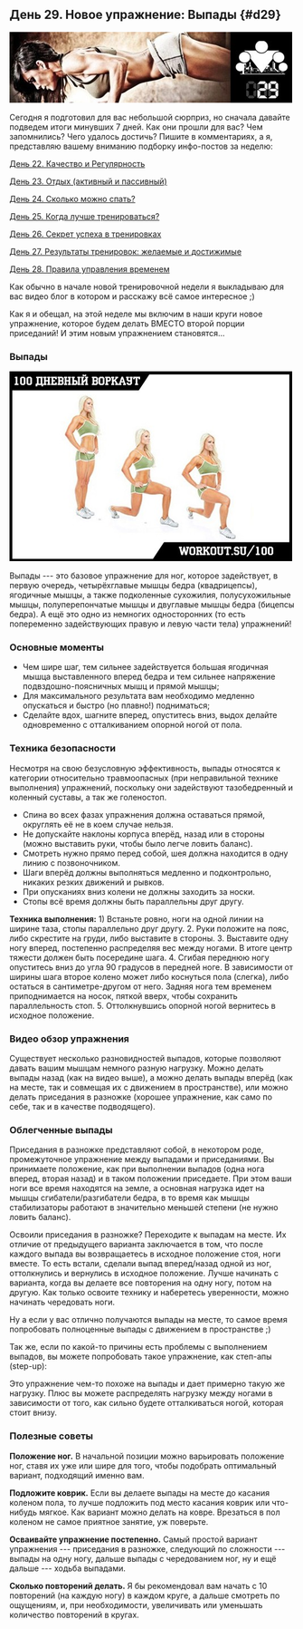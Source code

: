 ## День 29. Новое упражнение: Выпады {#d29}

![](src/img/29.jpg)

Сегодня я подготовил для вас небольшой сюрприз, но сначала давайте подведем итоги минувших 7 дней. Как они прошли для вас? Чем запомнились? Чего удалось достичь? Пишите в комментариях, а я, представляю вашему вниманию подборку инфо-постов за неделю: 

[День 22. Качество и Регулярность](#d22)

[День 23. Отдых (активный и пассивный)](#d23)

[День 24. Сколько можно спать?](#d24)

[День 25. Когда лучше тренироваться?](#d25)

[День 26. Секрет успеха в тренировках](#d26)

[День 27. Результаты тренировок: желаемые и достижимые](#d27)

[День 28. Правила управления временем](#d28)

Как обычно в начале новой тренировочной недели я выкладываю для вас видео блог в котором и расскажу всё самое интересное ;) 

Как я и обещал, на этой неделе мы включим в наши круги новое упражнение, которое будем делать ВМЕСТО второй порции приседаний! И этим новым упражнением становятся... 

### Выпады

![](src/img/29-1.jpg)

Выпады --- это базовое упражнение для ног, которое задействует, в первую очередь, четырёхглавые мышцы бедра (квадрицепсы), ягодичные мышцы, а также подколенные сухожилия, полусухожильные мышцы, полуперепончатые мышцы и двуглавые мышцы бедра (бицепсы бедра). А ещё это одно из немногих односторонних (то есть попеременно задействующих правую и левую части тела) упражнений! 

### Основные моменты

- Чем шире шаг, тем сильнее задействуется большая ягодичная мышца выставленного вперед бедра и тем сильнее напряжение подвздошно-поясничных мышц и прямой мышцы; 
- Для максимального результата вам необходимо медленно опускаться и быстро (но плавно!) подниматься; 
- Сделайте вдох, шагните вперед, опуститесь вниз, выдох делайте одновременно с отталкиванием опорной ногой от пола. 

### Техника безопасности

Несмотря на свою безусловную эффективность, выпады относятся к категории относительно травмоопасных (при неправильной технике выполнения) упражнений, поскольку они задействуют тазобедренный и коленный суставы, а так же голеностоп. 

- Спина во всех фазах упражнения должна оставаться прямой, округлять её не в коем случае нельзя. 
- Не допускайте наклоны корпуса вперёд, назад или в стороны (можно выставить руки, чтобы было легче ловить баланс). 
- Смотреть нужно прямо перед собой, шея должна находится в одну линию с позвоночником. 
- Шаги вперёд должны выполняться медленно и подконтрольно, никаких резких движений и рывков. 
- При опусканиях вниз колени не должны заходить за носки. 
- Стопы всё время должны быть параллельны друг другу. 

**Техника выполнения:** 1) Встаньте ровно, ноги на одной линии на ширине таза, стопы параллельно друг другу. 
2. Руки положите на пояс, либо скрестите на груди, либо выставите в стороны. 
3. Выставите одну ногу вперед, постепенно распределяя вес между ногами. В итоге центр тяжести должен быть посередине шага. 
4. Сгибая переднюю ногу опуститесь вниз до угла 90 градусов в передней ноге. В зависимости от ширины шага второе колено может либо коснуться пола (слегка), либо остаться в сантиметре-другом от него. Задняя нога тем временем приподнимается на носок, пяткой вверх, чтобы сохранить параллельность стоп. 
5. Оттолкнувшись опорной ногой вернитесь в исходное положение. 

### Видео обзор упражнения

Существует несколько разновидностей выпадов, которые позволяют давать вашим мышцам немного разную нагрузку. Можно делать выпады назад (как на видео выше), а можно делать выпады вперёд (как на месте, так и совмещая их с движением в пространстве), или можно делать приседания в разножке (хорошее упражнение, как само по себе, так и в качестве подводящего). 

### Облегченные выпады

Приседания в разножке представляют собой, в некотором роде, промежуточное упражнение между выпадами и приседаниями. Вы принимаете положение, как при выполнении выпадов (одна нога вперед, вторая назад) и в таком положении приседаете. При этом ваши ноги все время находятся на земле, а основная нагрузка идет на мышцы сгибатели/разгибатели бедра, в то время как мышцы стабилизаторы работают в значительно меньшей степени (не нужно ловить баланс). 

Освоили приседания в разножке? Переходите к выпадам на месте. Их отличие от предыдущего варианта заключается в том, что после каждого выпада вы возвращаетесь в исходное положение стоя, ноги вместе. То есть встали, сделали выпад вперед/назад одной из ног, оттолкнулись и вернулись в исходное положение. Лучше начинать с варианта, когда вы делаете все повторения на одну ногу, потом на другую. Как только освоите технику и наберетесь уверенности, можно начинать чередовать ноги. 

Ну а если у вас отлично получаются выпады на месте, то самое время попробовать полноценные выпады с движением в пространстве ;) 

Так же, если по какой-то причины есть проблемы с выполнением выпадов, вы можете попробовать такое упражнение, как степ-апы (step-up): 

Это упражнение чем-то похоже на выпады и дает примерно такую же нагрузку. Плюс вы можете распределять нагрузку между ногами в зависимости от того, как сильно будете отталкиваться ногой, которая стоит внизу. 

### Полезные советы

**Положение ног.** В начальной позиции можно варьировать положение ног, ставя их уже или шире для того, чтобы подобрать оптимальный вариант, подходящий именно вам. 

**Подложите коврик.** Если вы делаете выпады на месте до касания коленом пола, то лучше подложить под место касания коврик или что-нибудь мягкое. Как вариант можно делать на ковре. Врезаться в пол коленом не самое приятное занятие, уж поверьте. 

**Осваивайте упражнение постепенно.** Самый простой вариант упражнения --- приседания в разножке, следующий по сложности --- выпады на одну ногу, дальше выпады с чередованием ног, ну и ещё дальше --- ходьба выпадами. 

**Сколько повторений делать.** Я бы рекомендовал вам начать с 10 повторений (на каждую ногу) в каждом круге, а дальше смотреть по ощущениям, и, при необходимости, увеличивать или уменьшать количество повторений в кругах. 


